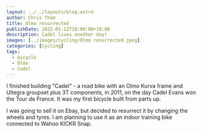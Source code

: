 ```yaml
---
layout: ../../layouts/blog.astro
author: Chris Tham
title: Olmo resurrected
publishDate: 2022-01-12T10:00:00+10:00
description: Cadel lives another day!
images: [../images/cycling/Olmo resurrected.jpeg]
categories: [Cycling]
tags:
  - bicycle
  - Olmo
  - Cadel
---
```


I finished building "Cadel" - a road bike with an Olmo Kurva frame and Ultegra
groupset plus 3T components, in 2011, on the day Cadel Evans won the Tour
de France. It was my first bicycle built from parts up.

I was going to sell it on Ebay, but decided to resurrect it by changing the
wheels and tyres. I am planning to use it as an indoor training bike connected
to Wahoo KICKR Snap.